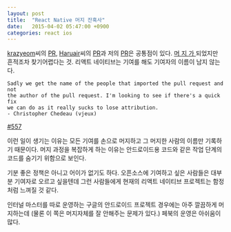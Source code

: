 ```yaml
---
layout: post
title:  "React Native 머지 잔혹사"
date:   2015-04-02 05:47:00 +0900
categories: react ios
---
```


[krazyeom](http://www.appilogue.kr/)씨의 [PR](https://github.com/facebook/react-native/pull/598), [Haruair](http://haruair.com/)씨의 [PR](https://github.com/facebook/react-native/pull/340)과 저의 [PR](https://github.com/facebook/react-native/pull/344)은 공통점이 있다. [머 ](https://github.com/facebook/react-native/commit/db3a724bb25d0a6c17d563be624c04621643995a)[지 ](https://github.com/facebook/react-native/commit/9a4ee17adba756e676ea2585e13ca4e5884801a5)[가 ](https://github.com/facebook/react-native/commit/31c4ff0dd62ee705353c2b4de916a151f89410d4) 되었지만 흔적조차 찾기어렵다는 것. 리액트 네이티브는 기여를 해도 기여자의 이름이 남지 않는다.

````
Sadly we get the name of the people that imported the pull request and not
the author of the pull request. I'm looking to see if there's a quick fix
we can do as it really sucks to lose attribution.
- Christopher Chedeau (vjeux)
````
[#557](https://github.com/facebook/react-native/pull/557)

이런 일이 생기는 이유는 모든 기여를 손으로 머지하고 그 머지한 사람의 이름만 기록하기 때문이다. 머지 과정을 복잡하게 하는 이유는 안드로이드용 코드와 같은 작업 단계의 코드를 숨기기 위함으로 보인다.

기분 좋은 정책은 아니고 어이가 없기도 하다. 오픈소스에 기여하고 싶은 사람들은 대부분 기여자로 오르고 싶을텐데 그런 사람들에게 현재의 리액트 네이티브 프로젝트는 함정처럼 느껴질 것 같다.

인터널 마스터를 따로 운영하는 구글의 안드로이드 프로젝트 경우에는 아주 깔끔하게 머지하는데 (물론 이 쪽은 머지자체를 잘 안해주는 문제가 있다.) 페북의 운영은 아쉬움이 많다.
